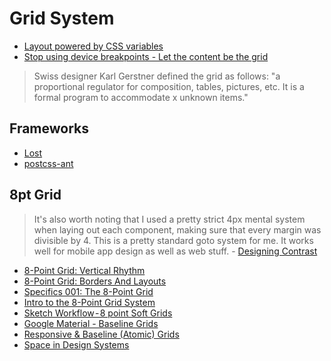 # Grid System

* [Layout powered by CSS variables](https://codepen.io/pixelass/post/layout-powered-by-css-variables)
* [Stop using device breakpoints - Let the content be the grid](https://medium.com/simple-human/stop-using-device-breakpoints-b11a87e2625c)

> Swiss designer Karl Gerstner defined the grid as follows: "a proportional regulator for composition, tables, pictures, etc. It is a formal program to accommodate x unknown items."

## Frameworks

* [Lost](https://github.com/peterramsing/lost)
* [postcss-ant](https://github.com/corysimmons/postcss-ant)

## 8pt Grid

> It's also worth noting that I used a pretty strict 4px mental system when laying out each component, making sure that every margin was divisible by 4. This is a pretty standard goto system for me. It works well for mobile app design as well as web stuff. - [Designing Contrast](http://mds.is/designing-contrast/)

* [8-Point Grid: Vertical Rhythm](https://builttoadapt.io/8-point-grid-vertical-rhythm-90d05ad95032)
* [8-Point Grid: Borders And Layouts](https://builttoadapt.io/8-point-grid-borders-and-layouts-e91eb97f5091)
* [Specifics 001: The 8-Point Grid](https://spec.fm/specifics/8-pt-grid)
* [Intro to the 8-Point Grid System](https://medium.com/built-to-adapt/intro-to-the-8-point-grid-system-d2573cde8632#.t5ms7w6kr)
* [Sketch Workflow - 8 point Soft Grids](https://medium.com/sketch-app-sources/8-point-soft-grids-in-sketch-e8f1d5ca2cd4#.fukr02nqe)
* [Google Material - Baseline Grids](https://material.io/guidelines/layout/metrics-keylines.html#metrics-keylines-baseline-grids)
* [Responsive & Baseline (Atomic) Grids](http://harmony.intuit.com/grid/)
* [Space in Design Systems](https://medium.com/eightshapes-llc/space-in-design-systems-188bcbae0d62#.svn04vu44)